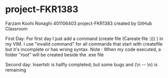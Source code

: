 # project-FKR1383

Farzam Koohi Ronaghi
401106403
project-FKR1383 created by GitHub Classroom

First Day:
For first day I just add a command (create file (Careate file :))) ) in my VIM.
I use "invalid command" for all commands that start with createfile but it's incomplete or has wrong syntax.
Note : When my code executed, a folder "root" will be created beside the .exe file

Second day:
Insertstr is halfly completed; but some bugs and (\n -- \\n) is remaining
